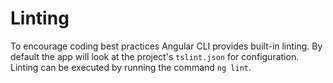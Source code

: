 # Linting

To encourage coding best practices Angular CLI provides built-in linting. By default the app will look at the project's `tslint.json` for configuration. Linting can be executed by running the command `ng lint`.
